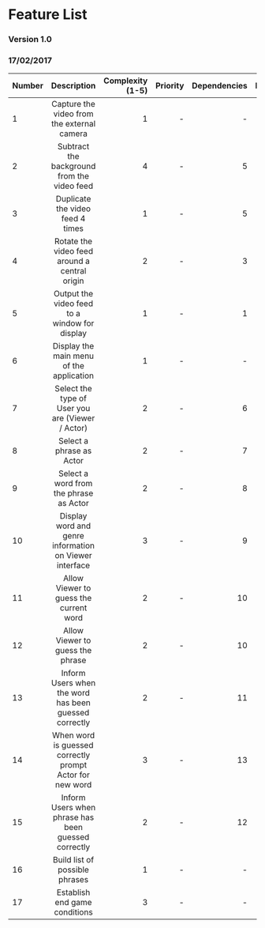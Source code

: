 # Feature List
### Version 1.0
### 17/02/2017

| Number        | Description                                                     | Complexity (1-5)  | Priority | Dependencies | Prototype |
| ------------- |:---------------------------------------------------------------:| -----------------:|---------:|-------------:|----------:|
| 1             | Capture the video from the external camera                      | 1                 | -        | -            | True      |
| 2             | Subtract the background from the video feed                     | 4                 | -        | 5            | True      |
| 3             | Duplicate the video feed 4 times                                | 1                 | -        | 5            | True      |
| 4             | Rotate the video feed around a central origin                   | 2                 | -        | 3            | True      |
| 5             | Output the video feed to a window for display                   | 1                 | -        | 1            | True      |
| 6             | Display the main menu of the application                        | 1                 | -        | -            | False     |
| 7             | Select the type of User you are (Viewer / Actor)                | 2                 | -        | 6            | False     |
| 8             | Select a phrase as Actor                                        | 2                 | -        | 7            | False     |
| 9             | Select a word from the phrase as Actor                          | 2                 | -        | 8            | False     |
| 10            | Display word and genre information on Viewer interface          | 3                 | -        | 9            | False     |
| 11            | Allow Viewer to guess the current word                          | 2                 | -        | 10           | False     |
| 12            | Allow Viewer to guess the phrase                                | 2                 | -        | 10           | False     |
| 13            | Inform Users when the word has been guessed correctly           | 2                 | -        | 11           | False     |
| 14            | When word is guessed correctly prompt Actor for new word        | 3                 | -        | 13           | False     |
| 15            | Inform Users when phrase has been guessed correctly             | 2                 | -        | 12           | False     |
| 16            | Build list of possible phrases                                  | 1                 | -        | -            | False     |
| 17            | Establish end game conditions                                   | 3                 | -        | -            | False     |
